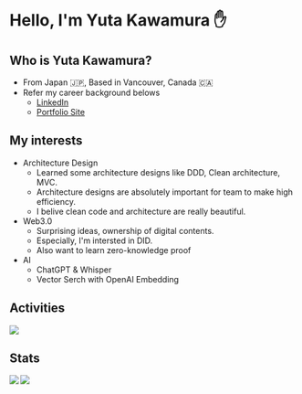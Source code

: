 # Hello, I'm Yuta Kawamura ✋

## Who is Yuta Kawamura?

- From Japan 🇯🇵, Based in Vancouver, Canada 🇨🇦
- Refer my career background belows
  - [LinkedIn](https://www.linkedin.com/in/yuta519/)
  - [Portfolio Site](https://yuta519.github.io/)

## My interests

- Architecture Design
  - Learned some architecture designs like DDD, Clean architecture, MVC.
  - Architecture designs are absolutely important for team to make high efficiency.
  - I belive clean code and architecture are really beautiful.
- Web3.0
  - Surprising ideas, ownership of digital contents.
  - Especially, I'm intersted in DID.
  - Also want to learn zero-knowledge proof
- AI
  - ChatGPT & Whisper
  - Vector Serch with OpenAI Embedding

## Activities

[![](https://github-profile-summary-cards.vercel.app/api/cards/profile-details?username=yuta519&theme=vue)](https://github.com/vn7n24fzkq/github-profile-summary-cards)

## Stats

<a href="https://github.com/anuraghazra/github-readme-stats">
  <img align="left" src="https://github-readme-stats.vercel.app/api?username=yuta519&count_private=true&show_icons=true" />
</a>
<a href="https://github.com/anuraghazra/github-readme-stats">
  <img align="left" src="https://github-readme-stats.vercel.app/api/top-langs/?username=yuta519" />
</a>
